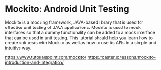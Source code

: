 # Mockito: Android Unit Testing

Mockito is a mocking framework, JAVA-based library that is used for effective unit testing of JAVA applications. Mockito is used to mock interfaces so that a dummy functionality can be added to a mock interface that can be used in unit testing. This tutorial should help you learn how to create unit tests with Mockito as well as how to use its APIs in a simple and intuitive way.


https://www.tutorialspoint.com/mockito/
https://caster.io/lessons/mockito-introduction-and-integration/


